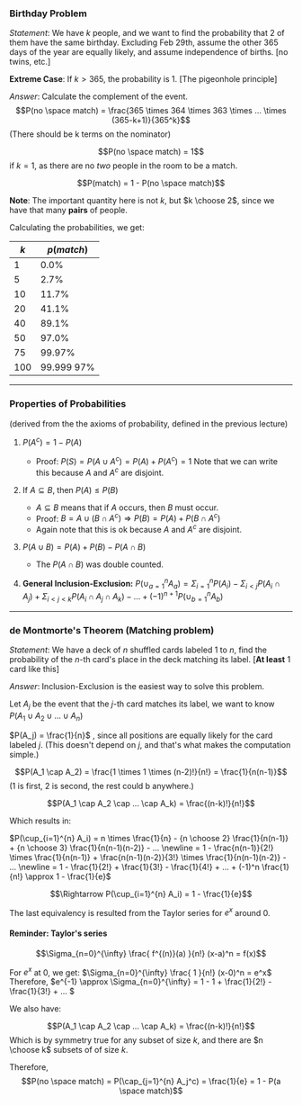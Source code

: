 ### Birthday Problem

_Statement_: 
We have $k$ people, and we want to find the probability that 2 of them have the same birthday.
Excluding Feb 29th, assume the other 365 days of the year are equally likely, and assume independence of births. [no twins, etc.]

**Extreme Case**: If $k > 365$, the probability is $1$. [The pigeonhole principle]

_Answer_: 
Calculate the complement of the event.
$$P(no \space match) = \frac{365 \times 364 \times 363 \times ... \times (365-k+1)}{365^k}$$
(There should be k terms on the nominator)

$$P(no \space match) = 1$$ if $k=1$, as there are no _two_ people in the room to be a match.

$$P(match) = 1 - P(no \space match)$$

**Note**: The important quantity here is not $k$, but $k \choose 2$, since we have that many **pairs** of people.

Calculating the probabilities, we get:

| $k$ | $p(match)$ |
|---|---|
| 1  | 0.0%  |
| 5 | 2.7% |
| 10 | 11.7% |
| 20 | 41.1% |
| 40 | 89.1% |
| 50 | 97.0% |
| 75 | 99.97% |
| 100 | 99.999 97% |

<hr/>

### Properties of Probabilities
(derived from the the axioms of probability, defined in the previous lecture)

1. $P(A^c) = 1 - P(A)$
   * Proof: $P(S) = P(A \cup A^c) = P(A) + P(A^c) = 1$ 
   Note that we can write this because $A$ and $A^c$ are disjoint.

2. If $A \subseteq B$, then $P(A) \leq P(B)$
    * $A \subseteq B$ means that if $A$ occurs, then $B$ must occur.
    * Proof: $B = A \cup (B \cap A^c) \Rightarrow P(B) = P(A) + P(B \cap A^c)$
    * Again note that this is ok because $A$ and $A^c$ are disjoint.

3. $P(A \cup B) = P(A) + P(B) - P(A \cap B)$
    * The $P(A \cap B)$ was double counted.

4. **General Inclusion-Exclusion:**
    $P(\cup_{a=1}^{n} A_a) = \Sigma_{i=1}^n P(A_i) - \Sigma_{i<j} P(A_i \cap A_j) + \Sigma_{i<j<k} P(A_i \cap A_j \cap A_k) - ... + (-1)^{n+1} P(\cup_{b=1}^{n} A_b)$

<hr/>


### de Montmorte's Theorem (Matching problem)

_Statement_: 
We have a deck of $n$ shuffled cards labeled 1 to $n$, find the probability of the $n$-th card's place in the deck matching its label. [**At least** $1$ card like this]

_Answer_:
Inclusion-Exclusion is the easiest way to solve this problem.

Let $A_j$ be the event that the $j$-th card matches its label, we want to know $P(A_1 \cup A_2 \cup ... \cup A_n)$

$P(A_j) = \frac{1}{n}$ , since all positions are equally likely for the card labeled $j$.
(This doesn't depend on $j$, and that's what makes the computation simple.)

$$P(A_1 \cap A_2) = \frac{1 \times 1 \times (n-2)!}{n!} = \frac{1}{n(n-1)}$$
(1 is first, 2 is second, the rest could b anywhere.)

$$P(A_1 \cap A_2 \cap ... \cap A_k) = \frac{(n-k)!}{n!}$$

Which results in:

$P(\cup_{i=1}^{n} A_i) = n \times \frac{1}{n} - {n \choose 2} \frac{1}{n(n-1)} + {n \choose 3} \frac{1}{n(n-1)(n-2)} - ... \newline = 1 - \frac{n(n-1)}{2!} \times \frac{1}{n(n-1)} + \frac{n(n-1)(n-2)}{3!} \times \frac{1}{n(n-1)(n-2)} - ...  \newline = 1 - \frac{1}{2!} + \frac{1}{3!} - \frac{1}{4!} + ... + (-1)^n \frac{1}{n!} \approx 1 - \frac{1}{e}$

$$\Rightarrow P(\cup_{i=1}^{n} A_i) = 1 - \frac{1}{e}$$

The last equivalency is resulted from the Taylor series for $e^x$ around $0$.

#### Reminder: Taylor's series
$$\Sigma_{n=0}^{\infty} \frac{ f^{(n)}(a) }{n!} (x-a)^n = f(x)$$

For $e^x$ at $0$, we get: $\Sigma_{n=0}^{\infty} \frac{ 1 }{n!} (x-0)^n = e^x$
Therefore, $e^{-1} \approx \Sigma_{n=0}^{\infty} = 1 - 1 + \frac{1}{2!} - \frac{1}{3!} + ... $

We also have:

$$P(A_1 \cap A_2 \cap ... \cap A_k) = \frac{(n-k)!}{n!}$$
Which is by symmetry true for any subset of size $k$, and there are $n \choose k$ subsets of of size $k$.

Therefore,
$$P(no \space match) = P(\cap_{j=1}^{n} A_j^c) = \frac{1}{e} = 1 - P(a \space match)$$
